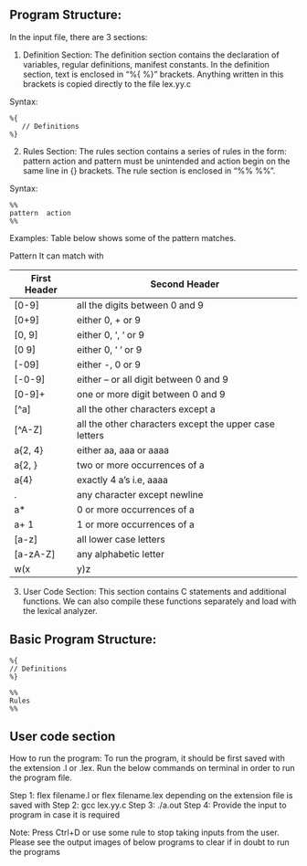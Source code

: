 ## Program Structure: 

In the input file, there are 3 sections: 

1. Definition Section: The definition section contains the declaration of variables, regular definitions, manifest constants. In the definition section, text is enclosed in “%{ %}” brackets. Anything written in this brackets is copied directly to the file lex.yy.c

 Syntax: 
```
%{
   // Definitions
%}
```
2. Rules Section: The rules section contains a series of rules in the form: pattern action and pattern must be unintended and action begin on the same line in {} brackets. The rule section is enclosed in “%% %%”. 

Syntax:  
```
%%
pattern  action
%%
```
Examples: Table below shows some of the pattern matches.  

Pattern	It can match with

| First Header  | Second Header |
| ------------- | ------------- |
| [0-9]	 | all the digits between 0 and 9  |
| [0+9]  | either 0, + or 9  |
| [0, 9] | either 0, ‘, ‘ or 9  |
| [0 9]  | either 0, ‘ ‘ or 9 |
| [-09]  | either -, 0 or 9  |
| [-0-9]  | either – or all digit between 0 and 9  |
| [0-9]+  | one or more digit between 0 and 9  |
| [^a]	  | all the other characters except a  |
| [^A-Z]	  | all the other characters except the upper case letters  |
| a{2, 4} |  either aa, aaa or aaaa |
| a{2, }  | two or more occurrences of a  |
| a{4}	  | exactly 4 a’s i.e, aaaa  |
| . | any character except newline  |
| a*  | 0 or more occurrences of a  |
| a+	1  | 1 or more occurrences of a |
| [a-z] | all lower case letters  |
| [a-zA-Z] | any alphabetic letter  |
| w(x | y)z | wxz or wyz  |


3. User Code Section: This section contains C statements and additional functions. We can also compile these functions separately and load with the lexical analyzer.

## Basic Program Structure:  
```
%{
// Definitions
%}

%%
Rules
%%
```
## User code section
How to run the program: 
To run the program, it should be first saved with the extension .l or .lex. Run the below commands on terminal in order to run the program file. 

Step 1: flex filename.l or flex filename.lex depending on the extension file is saved with 
Step 2: gcc lex.yy.c 
Step 3: ./a.out 
Step 4: Provide the input to program in case it is required

Note: Press Ctrl+D or use some rule to stop taking inputs from the user. Please see the output images of below programs to clear if in doubt to run the programs
